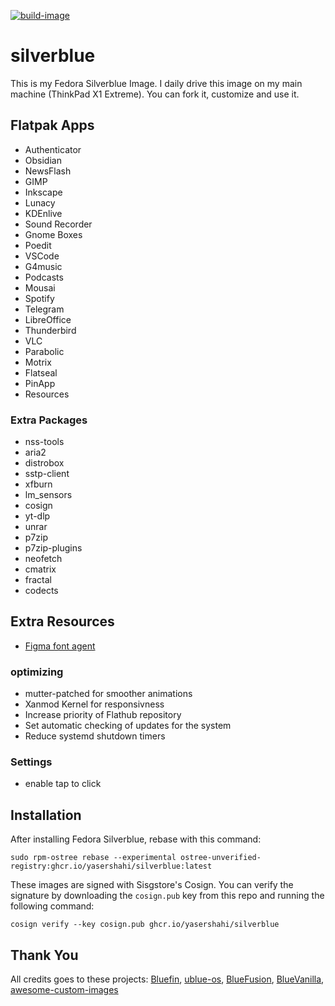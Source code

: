 [![build-image](https://github.com/yasershahi/silverblue/actions/workflows/build.yml/badge.svg)](https://github.com/yasershahi/silverblue/actions/workflows/build.yml)

# silverblue
This is my Fedora Silverblue Image. I daily drive this image on my main machine (ThinkPad X1 Extreme). You can fork it, customize and use it.

## Flatpak Apps
- Authenticator
- Obsidian
- NewsFlash
- GIMP
- Inkscape
- Lunacy
- KDEnlive
- Sound Recorder
- Gnome Boxes
- Poedit
- VSCode
- G4music
- Podcasts
- Mousai
- Spotify
- Telegram
- LibreOffice
- Thunderbird
- VLC
- Parabolic
- Motrix
- Flatseal
- PinApp
- Resources

### Extra Packages
- nss-tools
- aria2
- distrobox
- sstp-client
- xfburn
- lm_sensors
- cosign
- yt-dlp
- unrar
- p7zip
- p7zip-plugins
- neofetch
- cmatrix
- fractal
- codects

## Extra Resources
- [Figma font agent](https://github.com/neetly/figma-agent-linux)

### optimizing
- mutter-patched for smoother animations
- Xanmod Kernel for responsivness
- Increase priority of Flathub repository
- Set automatic checking of updates for the system
- Reduce systemd shutdown timers

### Settings
- enable tap to click

## Installation
After installing Fedora Silverblue, rebase with this command:

    sudo rpm-ostree rebase --experimental ostree-unverified-registry:ghcr.io/yasershahi/silverblue:latest

These images are signed with Sisgstore's Cosign. You can verify the
signature by downloading the `cosign.pub` key from this repo and running the
following command:

    cosign verify --key cosign.pub ghcr.io/yasershahi/silverblue

## Thank You 
All credits goes to these projects:
[Bluefin](https://github.com/ublue-os/bluefin), 
[ublue-os](https://github.com/ublue-os/main), 
[BlueFusion](https://github.com/aguslr/bluefusion), 
[BlueVanilla](https://github.com/aguslr/bluevanilla), 
[awesome-custom-images](https://github.com/ublue-os/awesome-custom-images)


